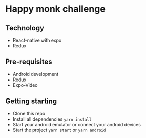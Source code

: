 # Happy monk challenge

## Technology

- React-native with expo
- Redux

## Pre-requisites

- Android development
- Redux
- Expo-Video

## Getting starting

- Clone this repo
- Install all dependencies `yarn install`
- Start your android emulator or connect your android devices
- Start the project `yarn start` or `yarn android`
